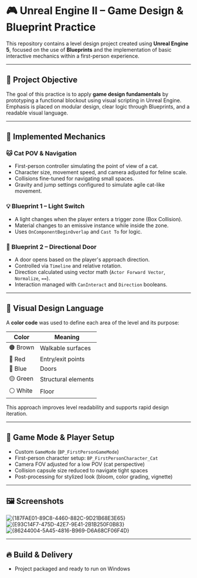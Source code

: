 # 🎮 Unreal Engine II – Game Design & Blueprint Practice

This repository contains a level design project created using **Unreal Engine 5**, focused on the use of **Blueprints** and the implementation of basic interactive mechanics within a first-person experience.

---

## 🧠 Project Objective

The goal of this practice is to apply **game design fundamentals** by prototyping a functional blockout using visual scripting in Unreal Engine. Emphasis is placed on modular design, clear logic through Blueprints, and a readable visual language.

---

## 🧱 Implemented Mechanics

### 🐱 Cat POV & Navigation
- First-person controller simulating the point of view of a cat.
- Character size, movement speed, and camera adjusted for feline scale.
- Collisions fine-tuned for navigating small spaces.
- Gravity and jump settings configured to simulate agile cat-like movement.

### 💡 Blueprint 1 – Light Switch
- A light changes when the player enters a trigger zone (Box Collision).
- Material changes to an emissive instance while inside the zone.
- Uses `OnComponentBeginOverlap` and `Cast To` for logic.

### 🚪 Blueprint 2 – Directional Door
- A door opens based on the player's approach direction.
- Controlled via `Timeline` and relative rotation.
- Direction calculated using vector math (`Actor Forward Vector`, `Normalize`, `==`).
- Interaction managed with `CanInteract` and `Direction` booleans.

---

## 🔷 Visual Design Language

A **color code** was used to define each area of the level and its purpose:

| Color           | Meaning                      |
|------------------|-------------------------------|
| 🟤 Brown         | Walkable surfaces              |
| 🔴 Red           | Entry/exit points               |
| 🔵 Blue          | Doors                  |
| 🟡 Green         | Structural elements            |
| ⚪ White         |  Floor             |

This approach improves level readability and supports rapid design iteration.

---

## 📐 Game Mode & Player Setup

- Custom `GameMode` (`BP_FirstPersonGameMode`)
- First-person character setup: `BP_FirstPersonCharacter_Cat`
- Camera FOV adjusted for a low POV (cat perspective)
- Collision capsule size reduced to navigate tight spaces
- Post-processing for stylized look (bloom, color grading, vignette)

---
## 🖼️ Screenshots
![{187FAE01-89C8-4460-882C-9D21B68E3E65}](https://github.com/user-attachments/assets/969bf198-9b28-490c-b4ce-62850d9cd289)
![{E93C14F7-475D-42E7-9E41-2B1B250F0B83}](https://github.com/user-attachments/assets/40fd8075-cd1f-4601-bed8-88bec1623557)
![{86244004-5A45-4816-B969-D6A68CF06F4D}](https://github.com/user-attachments/assets/c1708a7d-b288-4442-8d59-1df2fb41deb9)




---
## 🔥 Build & Delivery

- Project packaged and ready to run on Windows

